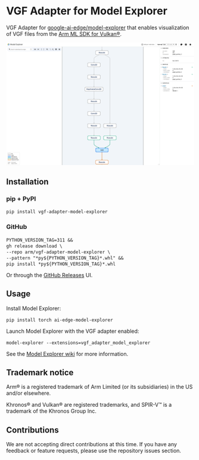 # VGF Adapter for Model Explorer

VGF Adapter for [google-ai-edge/model-explorer](https://github.com/google-ai-edge/model-explorer) that enables visualization of VGF files from the [Arm ML SDK for Vulkan®](https://github.com/arm/ai-ml-sdk-for-vulkan).

![node_data](./screenshots/vgf-adapter-readme-screenshot.png)

## Installation

### pip + PyPI
    pip install vgf-adapter-model-explorer

### GitHub

    PYTHON_VERSION_TAG=311 &&
    gh release download \
    --repo arm/vgf-adapter-model-explorer \
    --pattern "*py${PYTHON_VERSION_TAG}*.whl" &&
    pip install *py${PYTHON_VERSION_TAG}*.whl

Or through the [GitHub Releases](https://github.com/arm/vgf-adapter-model-explorer/releases) UI.

## Usage

Install Model Explorer:

    pip install torch ai-edge-model-explorer

Launch Model Explorer with the VGF adapter enabled:

    model-explorer --extensions=vgf_adapter_model_explorer

See the [Model Explorer wiki](https://github.com/google-ai-edge/model-explorer/wiki) for more information.

## Trademark notice
Arm® is a registered trademark of Arm Limited (or its subsidiaries) in the US and/or elsewhere.

Khronos® and Vulkan® are registered trademarks, and SPIR-V™ is a trademark of the Khronos Group Inc.

## Contributions

We are not accepting direct contributions at this time.
If you have any feedback or feature requests, please use the repository issues section.